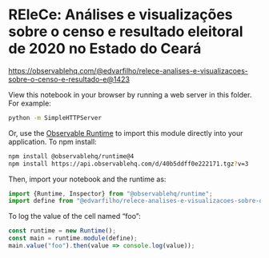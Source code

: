 # REleCe: Análises e visualizações sobre o censo e resultado eleitoral de 2020 no Estado do Ceará

https://observablehq.com/@edvarfilho/relece-analises-e-visualizacoes-sobre-o-censo-e-resultado-e@1423

View this notebook in your browser by running a web server in this folder. For
example:

~~~sh
python -m SimpleHTTPServer
~~~

Or, use the [Observable Runtime](https://github.com/observablehq/runtime) to
import this module directly into your application. To npm install:

~~~sh
npm install @observablehq/runtime@4
npm install https://api.observablehq.com/d/40b5ddff0e222171.tgz?v=3
~~~

Then, import your notebook and the runtime as:

~~~js
import {Runtime, Inspector} from "@observablehq/runtime";
import define from "@edvarfilho/relece-analises-e-visualizacoes-sobre-o-censo-e-resultado-e";
~~~

To log the value of the cell named “foo”:

~~~js
const runtime = new Runtime();
const main = runtime.module(define);
main.value("foo").then(value => console.log(value));
~~~
